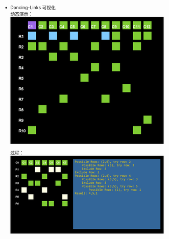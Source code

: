 * Dancing-Links 可视化   
  动态演示：   
  ![](DancingLinks_Visual.gif)   

  过程：   
  ![](DancingLinks_Visual.png)    


  

